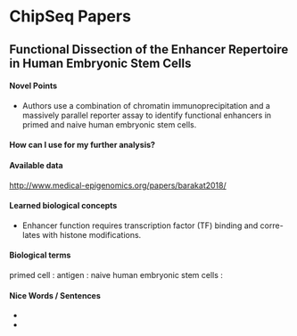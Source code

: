 # ChipSeq Papers

## Functional Dissection of the Enhancer Repertoire in Human Embryonic Stem Cells

#### Novel Points
* Authors use a combination of chromatin immunoprecipitation and a massively parallel reporter assay to identify functional enhancers in primed and naive human embryonic stem cells.

#### How can I use for my further analysis?


#### Available data
http://www.medical-epigenomics.org/papers/barakat2018/


#### Learned biological concepts
* Enhancer function requires transcription factor (TF) binding and corre- lates with histone modifications.


#### Biological terms
primed cell : 
antigen : 
naive human embryonic stem cells : 

#### Nice Words / Sentences
* 
* 


